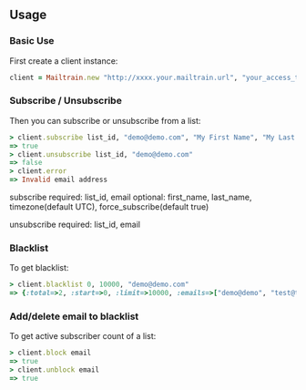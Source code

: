 ## Usage

### Basic Use

First create a client instance:

```ruby
client = Mailtrain.new "http://xxxx.your.mailtrain.url", "your_access_token"
```

### Subscribe / Unsubscribe

Then you can subscribe or unsubscribe from a list:

```ruby
> client.subscribe list_id, "demo@demo.com", "My First Name", "My Last Name", "UTC", true
=> true
> client.unsubscribe list_id, "demo@demo.com"
=> false
> client.error
=> Invalid email address
```
subscribe
required: list_id, email
optional: first_name, last_name, timezone(default UTC), force_subscribe(default true)

unsubscribe
required: list_id, email

### Blacklist

To get blacklist:

```ruby
> client.blacklist 0, 10000, "demo@demo.com"
=> {:total=>2, :start=>0, :limit=>10000, :emails=>["demo@demo", "test@test"]}
```

### Add/delete email to blacklist

To get active subscriber count of a list:

```ruby
> client.block email
=> true
> client.unblock email
=> true
```
